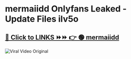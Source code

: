 
 # mermaiidd Onlyfans Leaked - Update Files ilv5o

## <h2><a href="https://clipsfans.com/mermaiidd&ref=git">🔗 Click to LINKS ⏩⏩ 👉 🟢 mermaiidd </a></h2>

<a href="https://clipsfans.com/mermaiidd&ref=git" rel="nofollow" data-target="animated-image.originalLink"><img src="https://i.ibb.co.com/xMMVF88/686577567.gif" alt="Viral Video Original" style="max-width: 100%; display: inline-block;" data-target="animated-image.originalImage"></a>


